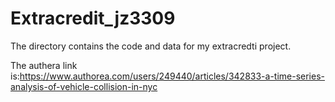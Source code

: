 # Extracredit_jz3309
The directory contains the code and data for my extracredti project. 

The authera link is:https://www.authorea.com/users/249440/articles/342833-a-time-series-analysis-of-vehicle-collision-in-nyc
